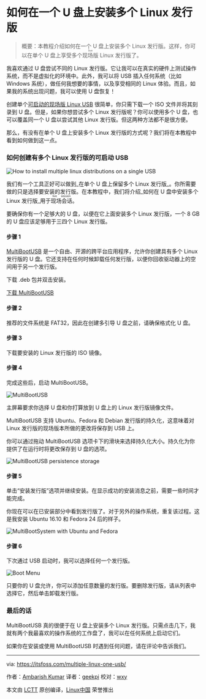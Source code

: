 如何在一个 U 盘上安装多个 Linux 发行版
============================================================

> 概要：本教程介绍如何在一个 U 盘上安装多个 Linux 发行版。这样，你可以在单个 U 盘上享受多个<ruby>现场版<rt>live</rt></ruby> Linux 发行版了。

我喜欢通过 U 盘尝试不同的 Linux 发行版。它让我可以在真实的硬件上测试操作系统，而不是虚拟化的环境中。此外，我可以将 USB 插入任何系统（比如 Windows 系统），做任何我想要的事情，以及享受相同的 Linux 体验。而且，如果我的系统出现问题，我可以使用 U 盘恢复！

创建单个[可启动的现场版 Linux USB][8] 很简单，你只需下载一个 ISO 文件并将其刻录到 U 盘。但是，如果你想尝试多个 Linux 发行版呢？你可以使用多个 U 盘，也可以覆盖同一个 U 盘以尝试其他 Linux 发行版。但这两种方法都不是很方便。

那么，有没有在单个 U 盘上安装多个 Linux 发行版的方式呢？我们将在本教程中看到如何做到这一点。

### 如何创建有多个 Linux 发行版的可启动 USB

![How to install multiple linux distributions on a single USB](https://itsfoss.com/wp-content/uploads/2017/10/multiple-linux-on-one-usb-800x450.jpg)

我们有一个工具正好可以做到_在单个 U 盘上保留多个 Linux 发行版_。你所需要做的只是选择要安装的发行版。在本教程中，我们将介绍_如何在 U 盘中安装多个 Linux 发行版_用于<ruby>现场会话<rt>live session</rt></ruby>。

要确保你有一个足够大的 U 盘，以便在它上面安装多个 Linux 发行版，一个 8 GB 的 U 盘应该足够用于三四个 Linux 发行版。

#### 步骤 1

[MultiBootUSB][9] 是一个自由、开源的跨平台应用程序，允许你创建具有多个 Linux 发行版的 U 盘。它还支持在任何时候卸载任何发行版，以便你回收驱动器上的空间用于另一个发行版。

下载 .deb 包并双击安装。

[下载 MultiBootUSB][10]

#### 步骤 2

推荐的文件系统是 FAT32，因此在创建多引导 U 盘之前，请确保格式化 U 盘。

#### 步骤 3

下载要安装的 Linux 发行版的 ISO 镜像。

#### 步骤 4

完成这些后，启动 MultiBootUSB。

![MultiBootUSB](https://itsfoss.com/wp-content/uploads/2017/09/1.png)

主屏幕要求你选择 U 盘和你打算放到 U 盘上的 Linux 发行版镜像文件。

MultiBootUSB 支持 Ubuntu、Fedora 和 Debian 发行版的持久化，这意味着对 Linux 发行版的现场版本所做的更改将保存到 USB 上。

你可以通过拖动 MultiBootUSB 选项卡下的滑块来选择持久化大小。持久化为你提供了在运行时将更改保存到 U 盘的选项。

![MultiBootUSB persistence storage](https://itsfoss.com/wp-content/uploads/2017/09/2-1.png)

#### 步骤 5

单击“安装发行版”选项并继续安装。在显示成功的安装消息之前，需要一些时间才能完成。

你现在可以在已安装部分中看到发行版了。对于另外的操作系统，重复该过程。这是我安装 Ubuntu 16.10 和 Fedora 24 后的样子。

![MultiBootSystem with Ubuntu and Fedora](https://itsfoss.com/wp-content/uploads/2017/09/3.png)

#### 步骤 6

下次通过 USB 启动时，我可以选择任何一个发行版。

![Boot Menu](https://itsfoss.com/wp-content/uploads/2017/09/VirtualBox_Ubuntu1610_23_09_2017_14_16_05-1.png)

只要你的 U 盘允许，你可以添加任意数量的发行版。要删除发行版，请从列表中选择它，然后单击卸载发行版。

### 最后的话

MultiBootUSB 真的很便于在 U 盘上安装多个 Linux 发行版。只需点击几下，我就有两个我最喜欢的操作系统的工作盘了，我可以在任何系统上启动它们。

如果你在安装或使用 MultiBootUSB 时遇到任何问题，请在评论中告诉我们。

--------------------------------------------------------------------------------

via: https://itsfoss.com/multiple-linux-one-usb/

作者：[Ambarish Kumar][a]
译者：[geekpi](https://github.com/geekpi)
校对：[wxy](https://github.com/wxy)

本文由 [LCTT](https://github.com/LCTT/TranslateProject) 原创编译，[Linux中国](https://linux.cn/) 荣誉推出

[a]:https://itsfoss.com/author/ambarish/
[1]:https://itsfoss.com/author/ambarish/
[2]:https://itsfoss.com/multiple-linux-one-usb/#comments
[3]:https://www.facebook.com/share.php?u=https%3A%2F%2Fitsfoss.com%2Fmultiple-linux-one-usb%2F%3Futm_source%3Dfacebook%26utm_medium%3Dsocial%26utm_campaign%3DSocialWarfare
[4]:https://twitter.com/share?original_referer=/&text=How+to+Install+Multiple+Linux+Distributions+on+One+USB&url=https://itsfoss.com/multiple-linux-one-usb/%3Futm_source%3Dtwitter%26utm_medium%3Dsocial%26utm_campaign%3DSocialWarfare&via=itsfoss2
[5]:https://plus.google.com/share?url=https%3A%2F%2Fitsfoss.com%2Fmultiple-linux-one-usb%2F%3Futm_source%3DgooglePlus%26utm_medium%3Dsocial%26utm_campaign%3DSocialWarfare
[6]:https://www.linkedin.com/cws/share?url=https%3A%2F%2Fitsfoss.com%2Fmultiple-linux-one-usb%2F%3Futm_source%3DlinkedIn%26utm_medium%3Dsocial%26utm_campaign%3DSocialWarfare
[7]:https://www.reddit.com/submit?url=https://itsfoss.com/multiple-linux-one-usb/&title=How+to+Install+Multiple+Linux+Distributions+on+One+USB
[8]:https://itsfoss.com/create-live-usb-of-ubuntu-in-windows/
[9]:http://multibootusb.org/
[10]:https://github.com/mbusb/multibootusb/releases/download/v8.8.0/python3-multibootusb_8.8.0-1_all.deb
